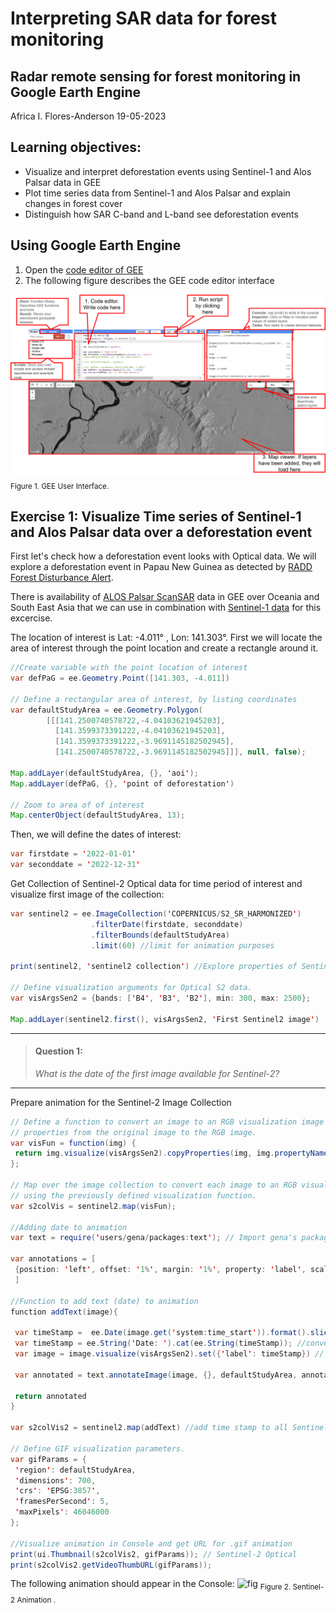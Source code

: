 # Interpreting SAR data for forest monitoring

## Radar remote sensing for forest monitoring in Google Earth Engine

Africa I. Flores-Anderson 19-05-2023

## Learning objectives:
* Visualize and interpret deforestation events using Sentinel-1 and Alos Palsar data in GEE
* Plot time series data from Sentinel-1 and Alos Palsar and explain changes in forest cover 
* Distinguish how SAR C-band  and L-band see deforestation events 


## Using Google Earth Engine
1. Open the [code editor of GEE](https://code.earthengine.google.com/) 
2. The following figure describes the GEE code editor interface

![fig](/Figures/GEE_Interface5.png)
<sub>Figure 1. GEE User Interface. </sub>

## Exercise 1: Visualize Time series of Sentinel-1 and Alos Palsar data over a deforestation event
First let's check how a deforestation event looks with Optical data. We will explore a deforestation event in Papau New Guinea as detected by [RADD Forest Disturbance Alert](https://nrtwur.users.earthengine.app/view/raddalert). 

There is availability of [ALOS Palsar ScanSAR](https://developers.google.com/earth-engine/datasets/catalog/JAXA_ALOS_PALSAR-2_Level2_2_ScanSAR#description) data in GEE over Oceania and South East Asia that we can use in combination with [Sentinel-1 data](https://developers.google.com/earth-engine/datasets/catalog/COPERNICUS_S1_GRD) for this excercise. 

The location of interest is Lat: -4.011&deg; , Lon: 141.303&deg;. First we will locate the area of interest through the point location and create a rectangle around it.    


```java
//Create variable with the point location of interest
var defPaG = ee.Geometry.Point([141.303, -4.011])

// Define a rectangular area of interest, by listing coordinates
var defaultStudyArea = ee.Geometry.Polygon(
        [[[141.2500740578722,-4.04103621945203],
          [141.3599373391222,-4.04103621945203],
          [141.3599373391222,-3.9691145182502945],
          [141.2500740578722,-3.9691145182502945]]], null, false);

Map.addLayer(defaultStudyArea, {}, 'aoi');
Map.addLayer(defPaG, {}, 'point of deforestation')

// Zoom to area of of interest
Map.centerObject(defaultStudyArea, 13);
```
Then, we will define the dates of interest:
 ```java
var firstdate = '2022-01-01'
var seconddate = '2022-12-31'
 ```
Get Collection of Sentinel-2 Optical data for time period of interest and visualize first image of the collection:
```java
var sentinel2 = ee.ImageCollection('COPERNICUS/S2_SR_HARMONIZED')
                  .filterDate(firstdate, seconddate)
                  .filterBounds(defaultStudyArea)
                  .limit(60) //limit for animation purposes
                  
print(sentinel2, 'sentinel2 collection') //Explore properties of Sentinel-2 data 

// Define visualization arguments for Optical S2 data.
var visArgsSen2 = {bands: ['B4', 'B3', 'B2'], min: 300, max: 2500};

Map.addLayer(sentinel2.first(), visArgsSen2, 'First Sentinel2 image')  
 ```
___
> ####  Question 1: 
> *What is the date of the first image available for Sentinel-2?*
___

Prepare animation for the Sentinel-2 Image Collection 
 ```java
 // Define a function to convert an image to an RGB visualization image and copy
// properties from the original image to the RGB image.
var visFun = function(img) {
  return img.visualize(visArgsSen2).copyProperties(img, img.propertyNames());
};

// Map over the image collection to convert each image to an RGB visualization
// using the previously defined visualization function.
var s2colVis = sentinel2.map(visFun);   

//Adding date to animation
var text = require('users/gena/packages:text'); // Import gena's package which allows text overlay on image

var annotations = [
  {position: 'left', offset: '1%', margin: '1%', property: 'label', scale: 40} //large scale because image if of the whole world. Use smaller scale otherwise
  ]

//Function to add text (date) to animation
function addText(image){
  
  var timeStamp =  ee.Date(image.get('system:time_start')).format().slice(0,10) // get the time stamp of each frame. This can be any string. Date, Years, Hours, etc.
  var timeStamp = ee.String('Date: ').cat(ee.String(timeStamp)); //conveee.String('Date: ').cat(ee.String(timeStamp));rt time stamp to string 
  var image = image.visualize(visArgsSen2).set({'label': timeStamp}) // set a property called label for each image
  
  var annotated = text.annotateImage(image, {}, defaultStudyArea, annotations); // create a new image with the label overlayed using gena's package

  return annotated 
}

var s2colVis2 = sentinel2.map(addText) //add time stamp to all Sentinel 2 images

// Define GIF visualization parameters.
var gifParams = {
  'region': defaultStudyArea,
  'dimensions': 700,
  'crs': 'EPSG:3857',
  'framesPerSecond': 5,
  'maxPixels': 46046000
};

//Visualize animation in Console and get URL for .gif animation
print(ui.Thumbnail(s2colVis2, gifParams)); // Sentinel-2 Optical 
print(s2colVis2.getVideoThumbURL(gifParams));
  ```

The following animation should appear in the Console:
![fig](/Figures/Sentinel2_PapNewGu1.gif)
<sub>Figure 2. Sentinel-2 Animation . </sub>
